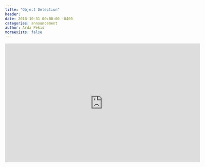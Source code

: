 ```yaml
---
title: "Object Detection"
header:
date: 2018-10-31 00:00:00 -0400
categories: announcement
author: Arda Pekis
moreexists: false
---
```

<!--embedded slides should have width="640" height="389" -->
<iframe src="https://docs.google.com/presentation/d/1gphlIJgB9f55lFl8KqsIlfp05g0tHWFvgCbZs_RyKfs/edit?usp=sharing" frameborder="0" width="640" height="389" allowfullscreen="true" mozallowfullscreen="true" webkitallowfullscreen="true"></iframe>
